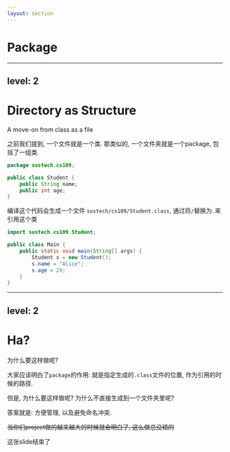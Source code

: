 ```yaml
---
layout: section
---
```

# Package

---
level: 2
---
# Directory as Structure
A move-on from class as a file

之前我们提到, 一个文件就是一个类. 那类似的, 一个文件夹就是一个package, 包括了一组类.

```java
package sustech.cs109;

public class Student {
    public String name;
    public int age;
}
```

编译这个代码会生成一个文件 `sustech/cs109/Student.class`, 通过将`/`替换为`.`来引用这个类

```java
import sustech.cs109.Student;

public class Main {
    public static void main(String[] args) {
        Student s = new Student();
        s.name = "Alice";
        s.age = 20;
    }
}
```

---
level: 2
---
# Ha?
为什么要这样做呢?

大家应该明白了`package`的作用: 就是指定生成的`.class`文件的位置, 作为引用的时候的路径.

但是, 为什么要这样做呢? 为什么不直接生成到一个文件夹里呢?

答案就是: 方便管理, 以及避免命名冲突.

~~当你们project做的越来越大的时候就会明白了, 这么做总没错的~~

<v-click>
这张slide结束了
</v-click>
